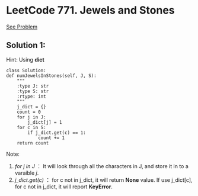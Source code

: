 # LeetCode 771. Jewels and Stones

[See Problem](https://leetcode.com/problems/jewels-and-stones/description/)

## Solution 1:
Hint: Using **dict** 

	class Solution:
	def numJewelsInStones(self, J, S):
	    """
	    :type J: str
	    :type S: str
	    :rtype: int
	    """
	    j_dict = {}
	    count = 0
	    for j in J:
	        j_dict[j] = 1
	    for c in S:
	        if j_dict.get(c) == 1:
	            count += 1
	    return count

Note: 
1. *for j in J* ：
It will look through all the characters in J, and store it in to a varaible *j*.
2. *j_dict.get(c)* ：
for c not in j_dict, it will return **None** value.
If use j_dict[c], for c not in j_dict, it will report  **KeyError**.


